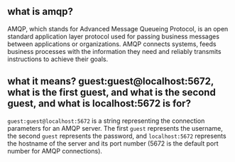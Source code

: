 ## what is amqp?
AMQP, which stands for Advanced Message Queueing Protocol, is an open standard application layer protocol used for passing business messages between applications or organizations. AMQP connects systems, feeds business processes with the information they need and reliably transmits instructions to achieve their goals.

## what it means? guest:guest@localhost:5672, what is the first guest, and what is the second guest, and what is localhost:5672 is for?
`guest:guest@localhost:5672` is a string representing the connection parameters for an AMQP server. The first `guest` represents the username, the second `guest` represents the password, and `localhost:5672` represents the hostname of the server and its port number (5672 is the default port number for AMQP connections).